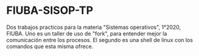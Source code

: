 # FIUBA-SISOP-TP
Dos trabajos practicos para la materia "Sistemas operativos", 1°2020, FIUBA.
Uno es un taller de uso de "fork", para entender mejor la comunicación entre los procesos.
El segundo es una shell de linux con los comandos que esta misma ofrece.
